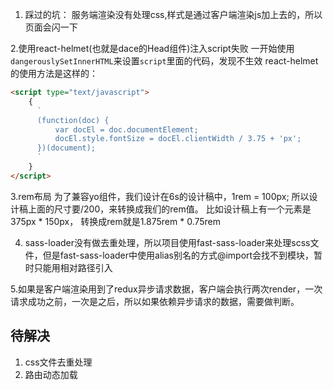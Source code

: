 
1. 踩过的坑：
  服务端渲染没有处理css,样式是通过客户端渲染js加上去的，所以页面会闪一下

2.使用react-helmet(也就是dace的Head组件)注入script失败
  一开始使用`dangerouslySetInnerHTML`来设置`script`里面的代码，发现不生效
  react-helmet的使用方法是这样的：
  ```html
  <script type="text/javascript">
      {
        `
        (function(doc) {
            var docEl = doc.documentElement;
            docEl.style.fontSize = docEl.clientWidth / 3.75 + 'px';
        })(document);
        `
      }
  </script>
  ```
3.rem布局
  为了兼容yo组件，我们设计在6s的设计稿中，1rem = 100px;
  所以设计稿上面的尺寸要/200，来转换成我们的rem值。
  比如设计稿上有一个元素是375px * 150px， 转换成rem就是1.875rem * 0.75rem

4. sass-loader没有做去重处理，所以项目使用fast-sass-loader来处理scss文件，但是fast-sass-loader中使用alias别名的方式@import会找不到模块，暂时只能用相对路径引入

5.如果是客户端渲染用到了redux异步请求数据，客户端会执行两次render，一次请求成功之前，一次是之后，所以如果依赖异步请求的数据，需要做判断。

## 待解决
1. css文件去重处理
2. 路由动态加载


